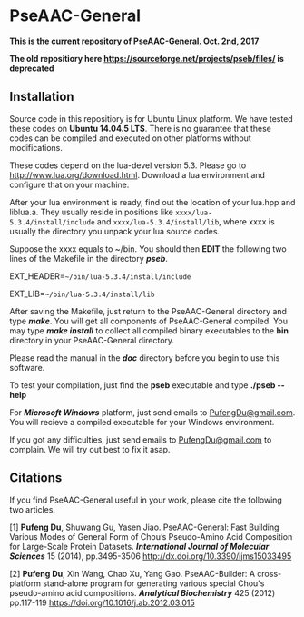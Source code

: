 # PseAAC-General
**This is the current repository of PseAAC-General. Oct. 2nd, 2017**

**The old repositiory here https://sourceforge.net/projects/pseb/files/ is deprecated**

## Installation

Source code in this repositiory is for Ubuntu Linux platform. We have tested these codes on **Ubuntu 14.04.5 LTS**. There is no guarantee that these codes can be compiled and executed on other platforms without modifications.

These codes depend on the lua-devel version 5.3. Please go to http://www.lua.org/download.html. Download a lua environment and configure that on your machine.

After your lua environment is ready, find out the location of your lua.hpp and liblua.a. They usually reside in positions like 
`xxxx/lua-5.3.4/install/include` and `xxxx/lua-5.3.4/install/lib`, where xxxx is usually the directory you unpack your lua source codes.

Suppose the xxxx equals to ~/bin. You should then **EDIT** the following two lines of the Makefile in the directory ***pseb***.

EXT_HEADER=`~/bin/lua-5.3.4/install/include`

EXT_LIB=`~/bin/lua-5.3.4/install/lib`

After saving the Makefile, just return to the PseAAC-General directory and type ***make***. You will get all components of PseAAC-General compiled. You may type ***make install*** to collect all compiled binary executables to the **bin** directory in your PseAAC-General directory.

Please read the manual in the ***doc*** directory before you begin to use this software.

To test your compilation, just find the **pseb** executable and type **./pseb --help**

For ***Microsoft Windows*** platform, just send emails to PufengDu@gmail.com. You will recieve a compiled executable for your Windows environment.

If you got any difficulties, just send emails to PufengDu@gmail.com to complain. We will try out best to fix it asap.

## Citations

If you find PseAAC-General useful in your work, please cite the following two articles.

[1] **Pufeng Du**, Shuwang Gu, Yasen Jiao. PseAAC-General: Fast Building Various Modes of General Form of Chou’s Pseudo-Amino Acid Composition for Large-Scale Protein Datasets. ***International Journal of Molecular Sciences*** 15 (2014), pp.3495-3506 http://dx.doi.org/10.3390/ijms15033495

[2] **Pufeng Du**, Xin Wang, Chao Xu, Yang Gao. PseAAC-Builder: A cross-platform stand-alone program for generating various special Chou's pseudo-amino acid compositions. ***Analytical Biochemistry*** 425 (2012) pp.117-119 https://doi.org/10.1016/j.ab.2012.03.015
